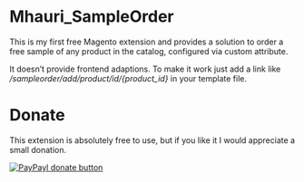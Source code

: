 Mhauri_SampleOrder
==================

This is my first free Magento extension and provides a solution to order a free sample of any product in the catalog, configured via custom attribute.

It doesn’t provide frontend adaptions. To make it work just add a link like */sampleorder/add/product/id/{product_id}* in your template file.


Donate
======

This extension is absolutely free to use, but if you like it I would appreciate a small donation.

[![PayPayl donate button](http://img.shields.io/paypal/donate.png?color=blue)](https://www.paypal.com/cgi-bin/webscr?cmd=_donations&business=HFQABVHGFSQ22&lc=CH&item_name=Magento%20Extension%3a%20Mhauri_SampleOrder&item_number=Mhauri_SampleOrder&currency_code=CHF&bn=PP%2dDonationsBF%3abtn_donate_SM%2egif%3aNonHosted "Donate once-off to this project using Paypal")
